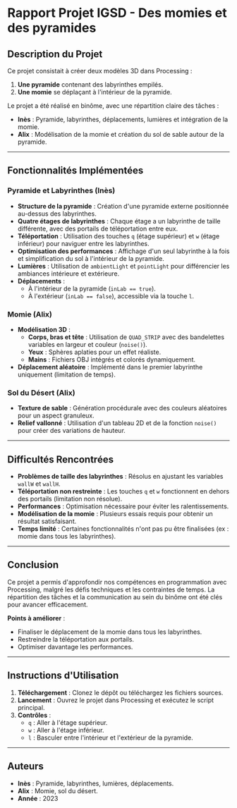 # Rapport Projet IGSD - Des momies et des pyramides

## Description du Projet
Ce projet consistait à créer deux modèles 3D dans Processing :
1. **Une pyramide** contenant des labyrinthes empilés.
2. **Une momie** se déplaçant à l'intérieur de la pyramide.

Le projet a été réalisé en binôme, avec une répartition claire des tâches :
- **Inès** : Pyramide, labyrinthes, déplacements, lumières et intégration de la momie.
- **Alix** : Modélisation de la momie et création du sol de sable autour de la pyramide.

---

## Fonctionnalités Implémentées

### Pyramide et Labyrinthes (Inès)
- **Structure de la pyramide** : Création d'une pyramide externe positionnée au-dessus des labyrinthes.
- **Quatre étages de labyrinthes** : Chaque étage a un labyrinthe de taille différente, avec des portails de téléportation entre eux.
- **Téléportation** : Utilisation des touches `q` (étage supérieur) et `w` (étage inférieur) pour naviguer entre les labyrinthes.
- **Optimisation des performances** : Affichage d'un seul labyrinthe à la fois et simplification du sol à l'intérieur de la pyramide.
- **Lumières** : Utilisation de `ambientLight` et `pointLight` pour différencier les ambiances intérieure et extérieure.
- **Déplacements** :
  - À l'intérieur de la pyramide (`inLab == true`).
  - À l'extérieur (`inLab == false`), accessible via la touche `l`.

### Momie (Alix)
- **Modélisation 3D** :
  - **Corps, bras et tête** : Utilisation de `QUAD_STRIP` avec des bandelettes variables en largeur et couleur (`noise()`).
  - **Yeux** : Sphères aplaties pour un effet réaliste.
  - **Mains** : Fichiers OBJ intégrés et colorés dynamiquement.
- **Déplacement aléatoire** : Implémenté dans le premier labyrinthe uniquement (limitation de temps).

### Sol du Désert (Alix)
- **Texture de sable** : Génération procédurale avec des couleurs aléatoires pour un aspect granuleux.
- **Relief vallonné** : Utilisation d'un tableau 2D et de la fonction `noise()` pour créer des variations de hauteur.

---

## Difficultés Rencontrées
- **Problèmes de taille des labyrinthes** : Résolus en ajustant les variables `wallW` et `wallH`.
- **Téléportation non restreinte** : Les touches `q` et `w` fonctionnent en dehors des portails (limitation non résolue).
- **Performances** : Optimisation nécessaire pour éviter les ralentissements.
- **Modélisation de la momie** : Plusieurs essais requis pour obtenir un résultat satisfaisant.
- **Temps limité** : Certaines fonctionnalités n'ont pas pu être finalisées (ex : momie dans tous les labyrinthes).

---

## Conclusion
Ce projet a permis d'approfondir nos compétences en programmation avec Processing, malgré les défis techniques et les contraintes de temps. La répartition des tâches et la communication au sein du binôme ont été clés pour avancer efficacement.

**Points à améliorer** :
- Finaliser le déplacement de la momie dans tous les labyrinthes.
- Restreindre la téléportation aux portails.
- Optimiser davantage les performances.

---

## Instructions d'Utilisation
1. **Téléchargement** : Clonez le dépôt ou téléchargez les fichiers sources.
2. **Lancement** : Ouvrez le projet dans Processing et exécutez le script principal.
3. **Contrôles** :
   - `q` : Aller à l'étage supérieur.
   - `w` : Aller à l'étage inférieur.
   - `l` : Basculer entre l'intérieur et l'extérieur de la pyramide.

---

## Auteurs
- **Inès** : Pyramide, labyrinthes, lumières, déplacements.
- **Alix** : Momie, sol du désert.
- **Année** : 2023

